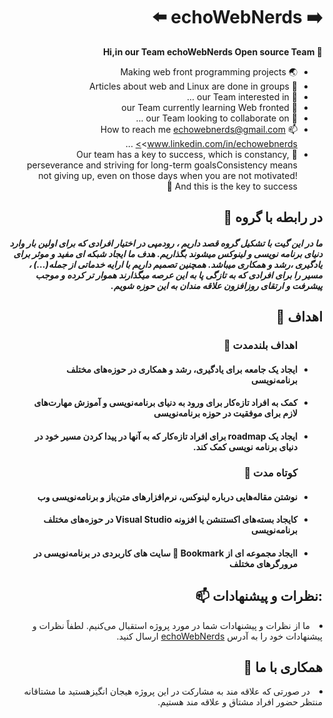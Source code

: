 # :arrow_right: **echoWebNerds** :arrow_left:
**👋 Hi,in our Team **echoWebNerds** Open source Team**<br/>

- :earth_asia: Making web front programming projects <br/>  
- :bookmark_tabs: Articles about web and Linux are done in groups
- 👀 our Team interested in ...
- 🌱 our Team currently learning Web fronted
- 💞️ our Team looking to collaborate on ...
- 📫 How to reach me <echowebnerds@gmail.com>  <www.linkedin.com/in/echowebnerds> ...
- :key: Our team has a key to success, which is constancy,
 perseverance and striving for long-term goalsConsistency means not giving up,
even on those days when you are not motivated! And this is the key to success :gem:
<Html dir="rtl" >
<h2>در رابطه با گروه 🗽 </h3>
	<h5>
ما در این گیت با تشکیل گروه قصد داریم ، رودمپی در اختیار افرادی که برای اولین بار وارد دنیای برنامه نویسی و لینوکس میشوند بگذاریم. هدف ما ایجاد شبکه ای مفید و موثر برای یادگیری ،رشد و همکاری میباشد. همچنین تصمیم داریم با ارايه خدماتی از جمله(...) ، مسیر را برای افرادی که به تازگی پا به این عرصه میگذارند هموار تر کرده و موجب پیشرفت و ارتقای روزافزون علاقه مندان به این حوزه شویم.
	</h5>
<h2>اهداف 🎯 </h2>                                                                                                                                         <ul dir="rtl" >      
  <h3>اهداف بلندمدت 🚂 </h3>
			  <li><h4>ایجاد یک جامعه برای یادگیری، رشد و همکاری در حوزه‌های مختلف برنامه‌نویسی</h4></li>
			  <li><h4>کمک به افراد تازه‌کار برای ورود به دنیای برنامه‌نویسی و آموزش مهارت‌های لازم برای موفقیت در حوزه برنامه‌نویسی</h4></li>
			  <li><h4>ایجاد یک roadmap برای افراد تازه‌کار که به آنها در پیدا کردن مسیر خود در دنیای برنامه نویسی کمک کند.</h4></li>
    
  </ul>
	 <ul dir="rtl" > 
	 	<h3>کوتاه مدت 💼 </h3>
     <li><h4>نوشتن مقاله‌هایی درباره لینوکس، نرم‌افزارهای متن‌باز و برنامه‌نویسی وب</h4></li>
			  <li><h4>کایجاد بسته‌های  اکستنشن یا  افزونه Visual Studio  در حوزه‌های مختلف برنامه‌نویسی</h4></li>
			  <li><h4>اایجاد مجموعه ای از Bookmark 🔖 سایت های کاربردی در برنامه‌نویسی در مرورگرهای مختلف</h4></li>
	</ul>
<h2>:نظرات و پیشنهادات 📫 </h2>
 <li dir="rtl" > 
ما از نظرات و پیشنهادات شما در مورد پروژه استقبال می‌کنیم. لطفاً نظرات و پیشنهادات خود را به آدرس   <a href="echowebnerds@gmail.com">echoWebNerds</a> ارسال کنید.

</li>
<h2>همکاری با ما 🔨 </h2>
 <li dir="rtl" > 
	در صورتی که علاقه مند به مشارکت در این  پروژه هیجان انگیزهستید ما مشتاقانه منتظر حضور افراد  مشتاق و علاقه مند هستیم.  

</li>
</Html>  

<!---
echoWebNerds/echoWebNerds is a ✨ special ✨ repository because its `README.md` (this file) appears on your GitHub profile.
You can click the Preview link to take a look at your changes.
--->

